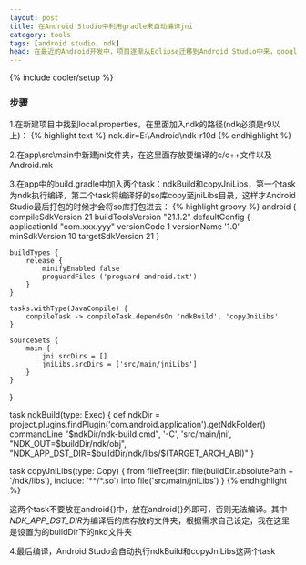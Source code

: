 ```yaml
---
layout: post
title: 在Android Studio中利用gradle来自动编译jni
category: tools
tags: [android studio, ndk]
head: 在最近的Android开发中，项目逐渐从Eclipse迁移到Android Studio中来，google官方现在并未在Android Studio中支持ndk的开发，但是我们可以利用gradle自动编译jni。
---
```

{% include cooler/setup %}

### 步骤 ###

1.在新建项目中找到local.properties，在里面加入ndk的路径(ndk必须是r9以上)：
{% highlight text %}
ndk.dir=E\:\\Android\\ndk-r10d
{% endhighlight %}

2.在app\src\main中新建jni文件夹，在这里面存放要编译的c/c++文件以及Android.mk

3.在app中的build.gradle中加入两个task：ndkBuild和copyJniLibs，第一个task为ndk执行编译，第二个task将编译好的so库copy至jniLibs目录，这样才Android Studio最后打包的时候才会将so库打包进去：
{% highlight groovy %}
android {
    compileSdkVersion 21
    buildToolsVersion "21.1.2"
    defaultConfig {
        applicationId "com.xxx.yyy"
        versionCode 1
        versionName '1.0'
	    minSdkVersion 10
	    targetSdkVersion 21
    }

    buildTypes {
        release {
            minifyEnabled false
            proguardFiles ('proguard-android.txt')
        }
    }

    tasks.withType(JavaCompile) {
        compileTask -> compileTask.dependsOn 'ndkBuild', 'copyJniLibs'
    }

    sourceSets {
        main {
	        jni.srcDirs = []
            jniLibs.srcDirs = ['src/main/jniLibs']
        }
    }
}

task ndkBuild(type: Exec) {
	def ndkDir = project.plugins.findPlugin('com.android.application').getNdkFolder()
    commandLine "$ndkDir/ndk-build.cmd", '-C', 'src/main/jni',
		    "NDK_OUT=$buildDir/ndk/obj",
		    "NDK_APP_DST_DIR=$buildDir/ndk/libs/\$(TARGET_ARCH_ABI)"
}

task copyJniLibs(type: Copy) {
    from fileTree(dir: file(buildDir.absolutePath + '/ndk/libs'), include: '**/*.so')
    into file('src/main/jniLibs')
}
{% endhighlight %}

这两个task不要放在android{}中，放在android{}外即可，否则无法编译。其中*NDK_APP_DST_DIR*为编译后的库存放的文件夹，根据需求自己设定，我在这里是设置为的buildDir下的nkd文件夹

4.最后编译，Android Studo会自动执行ndkBuild和copyJniLibs这两个task